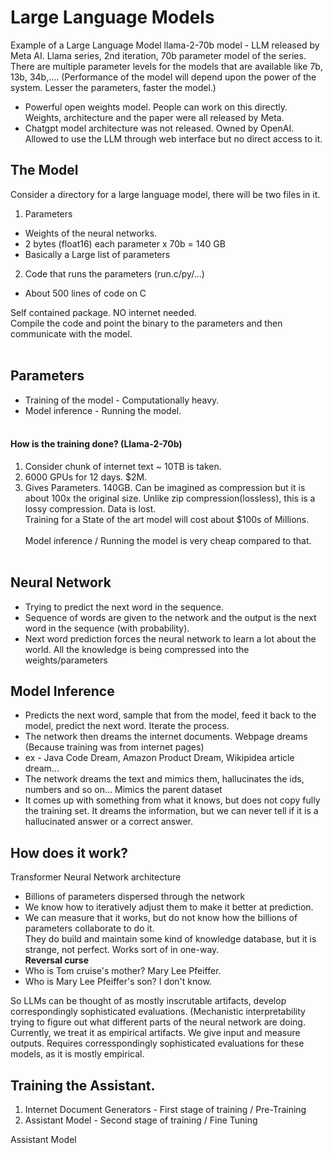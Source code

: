 # Large Language Models

Example of a Large Language Model
llama-2-70b model - LLM released by Meta AI. Llama series, 2nd iteration, 70b parameter model of the series.<br>
There are multiple parameter levels for the models that are available like 7b, 13b, 34b,.... (Performance of the model will depend upon the power of the system. Lesser the parameters, faster the model.)
- Powerful open weights model. People can work on this directly. Weights, architecture and the paper were all released by Meta.
- Chatgpt model architecture was not released. Owned by OpenAI. Allowed to use the LLM through web interface but no direct access to it.

## The Model
Consider a directory for a large language model, there will be two files in it.
1. Parameters
- Weights of the neural networks.
- 2 bytes (float16) each parameter x 70b = 140 GB
- Basically a Large list of parameters
2. Code that runs the parameters (run.c/py/...)
- About 500 lines of code on C

Self contained package. NO internet needed.<br>
Compile the code and point the binary to the parameters and then communicate with the model.<br><br>

## Parameters
- Training of the model - Computationally heavy. 
- Model inference - Running the model.
<br><br>
#### How is the training done? (Llama-2-70b)
1. Consider chunk of internet text ~ 10TB is taken. 
2. 6000 GPUs for 12 days. $2M.
3. Gives Parameters. 140GB.
Can be imagined as compression but it is about 100x the original size. Unlike zip compression(lossless), this is a lossy compression. Data is lost.<br>
Training for a State of the art model will cost about $100s of Millions.<br><br>
Model inference / Running the model is very cheap compared to that. <br><br>

## Neural Network
- Trying to predict the next word in the sequence.<br>
- Sequence of words are given to the network and the output is the next word in the sequence (with probability).
- Next word prediction forces the neural network to learn a lot about the world. All the knowledge is being compressed into the weights/parameters

## Model Inference
- Predicts the next word, sample that from the model, feed it back to the model, predict the next word. Iterate the process. 
- The network then dreams the internet documents. Webpage dreams (Because training was from internet pages)
- ex - Java Code Dream, Amazon Product Dream, Wikipidea article dream...
- The network dreams the text and mimics them, hallucinates the ids, numbers and so on... Mimics the parent dataset
- It comes up with something from what it knows, but does not copy fully the training set. It dreams the information, but we can never tell if it is a hallucinated answer or a correct answer.

## How does it work? 
Transformer Neural Network architecture 
- Billions of parameters dispersed through the network
- We know how to iteratively adjust them to make it better at prediction.
- We can measure that it works, but do not know how the billions of parameters collaborate to do it.<br>
They do build and maintain some kind of knowledge database, but it is strange, not perfect. Works sort of in one-way.<br>
**Reversal curse**
- Who is Tom cruise's mother? Mary Lee Pfeiffer.
- Who is Mary Lee Pfeiffer's son? I don't know.

So LLMs can be thought of as mostly inscrutable artifacts, develop correspondingly sophisticated evaluations. (Mechanistic interpretability trying to figure out what different parts of the neural network are doing. <br>
Currently, we treat it as empirical artifacts. We give input and measure outputs. Requires corresspondingly sophisticated evaluations for these models, as it is mostly empirical. 

## Training the Assistant.
1. Internet Document Generators - First stage of training / Pre-Training
2. Assistant Model - Second stage of training / Fine Tuning

Assistant Model 
